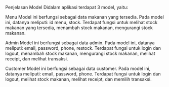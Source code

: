 Penjelasan Model
Didalam aplikasi terdapat 3 model, yaitu:

Menu
Model ini berfungsi sebagai data makanan yang tersedia. Pada model ini, datanya meliputi: id menu, stock. Terdapat fungsi untuk melihat stock makanan yang tersedia, menambah stock makanan, mengurangi stock makanan.

Admin
Model ini berfungsi sebagai data admin. Pada model ini, datanya meliputi: email, password, phone, restock. Terdapat fungsi untuk login dan logout, menambah stock makanan, mengurangi stock makanan, melihat receipt, dan melihat transaksi.

Customer
Model ini berfungsi sebagai data customer. Pada model ini, datanya meliputi: email, password, phone. Terdapat fungsi untuk login dan logout, melihat stock makanan, melihat receipt, dan memilih transaksi.
